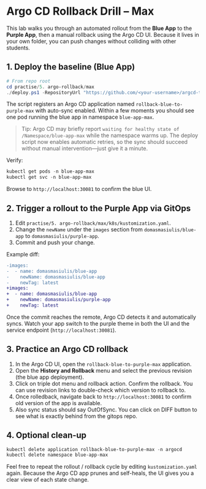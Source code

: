 # Argo CD Rollback Drill – Max

This lab walks you through an automated rollout from the **Blue App** to the **Purple App**, then a manual rollback using the Argo CD UI. Because it lives in your own folder, you can push changes without colliding with other students.

## 1. Deploy the baseline (Blue App)

```powershell
# From repo root
cd practise/5. argo-rollback/max
./deploy.ps1 -RepositoryUrl "https://github.com/<your-username>/argcd-test" -Revision main
```

The script registers an Argo CD application named `rollback-blue-to-purple-max` with auto-sync enabled. Within a few moments you should see one pod running the blue app in namespace `blue-app-max`.

> Tip: Argo CD may briefly report `waiting for healthy state of /Namespace/blue-app-max` while the namespace warms up. The deploy script now enables automatic retries, so the sync should succeed without manual intervention—just give it a minute.

Verify:

```powershell
kubectl get pods -n blue-app-max
kubectl get svc -n blue-app-max
```

Browse to `http://localhost:30081` to confirm the blue UI.

## 2. Trigger a rollout to the Purple App via GitOps

1. Edit `practise/5. argo-rollback/max/k8s/kustomization.yaml`.
2. Change the `newName` under the `images` section from `domasmasiulis/blue-app` to `domasmasiulis/purple-app`.
3. Commit and push your change.

Example diff:

```diff
-images:
-  - name: domasmasiulis/blue-app
-    newName: domasmasiulis/blue-app
-    newTag: latest
+images:
+  - name: domasmasiulis/blue-app
+    newName: domasmasiulis/purple-app
+    newTag: latest
```

Once the commit reaches the remote, Argo CD detects it and automatically syncs. Watch your app switch to the purple theme in both the UI and the service endpoint (`http://localhost:30081`).

## 3. Practice an Argo CD rollback

1. In the Argo CD UI, open the `rollback-blue-to-purple-max` application.
2. Open the **History and Rollback** menu and select the previous revision (the blue app deployment).
3. Click on triple dot menu and rollback action. Confirm the rollback. You can use revision links to double-check which version to rollback to.
4. Once rolledback, navigate back to `http://localhost:30081` to confirm old version of the app is available.
5. Also sync status should say OutOfSync. You can click on DIFF button to see what is exactly behind from the gitops repo.

## 4. Optional clean-up

```powershell
kubectl delete application rollback-blue-to-purple-max -n argocd
kubectl delete namespace blue-app-max
```

Feel free to repeat the rollout / rollback cycle by editing `kustomization.yaml` again. Because the Argo CD app prunes and self-heals, the UI gives you a clear view of each state change.
